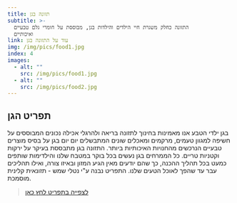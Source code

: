 ```yaml
---
title: תזונה בגן
subtitle: >-
  התזונה כחלק משגרת חיי הילדים והילדות בגן, מבוססת על חומרי גלם טבעיים
  ואיכותיים
link: עוד על התזונה בגן
img: /img/pics/food1.jpg
index: 4
images:
  - alt: ""
    src: /img/pics/food1.jpg
  - alt: ""
    src: /img/pics/food2.jpg
---
```


## תפריט הגן

בגן ילדי הטבע אנו מאמינות בחינוך לתזונה בריאה ולהרגלי אכילה נכונים המבוססים על חשיפה למגוון טעמים, מרקמים ומאכלים שונים המתבשלים יום יום בגן על בסיס מוצרים טבעיים הנרכשים מהחנויות האיכותיות ביותר. התזונה בגן מתבססת בעיקר על ירקות וקטניות טריים. כל הממרחים בגן נעשים בכל בוקר במטבח שלנו והילדימות שותפים כמעט בכל תהליך ההכנה, כך שהם יודעים מאין הגיע המזון ובאיזו צורה, ואילו תהליכים עבר עד שהפך לאוכל הטעים שלנו.
התפריט נבנה ע"י נטלי שמש - תזונאית קלינית מוסמכת.

> [לצפייה בתפריט לחץ כאן](../assets/pics/uploads/menu.pdf)
